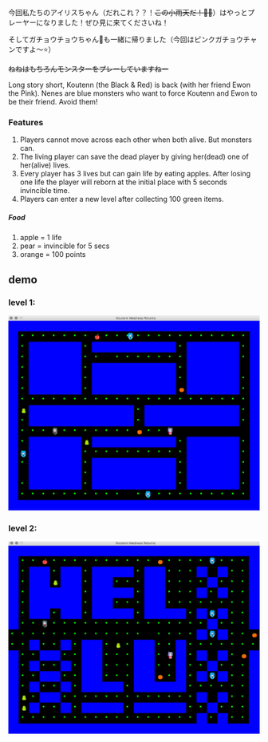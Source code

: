 今回私たちのアイリスちゃん（だれこれ？？！<del>この小雨天だ！🐧🧣</del>）はやっとプレーヤーになりました！ぜひ見に来てくださいね！

そしてガチョウチョウちゃん🦢も一緒に帰りました（今回はピンクガチョウチャンですよ〜⭐️）

<del>ねねはもちろんモンスターをプレーしていますねー</del>


Long story short, Koutenn (the Black & Red) is back (with her friend Ewon the Pink). Nenes are blue monsters who want to force Koutenn and Ewon to be their friend. Avoid them!


### Features

1. Players cannot move across each other when both alive. But monsters can.
2. The living player can save the dead player by giving her(dead) one of her(alive) lives. 
3. Every player has 3 lives but can gain life by eating apples. After losing one life the player will reborn at the initial place with 5 seconds invincible time.
4. Players can enter a new level after collecting 100 green items.

##### Food 
1. apple = 1 life
2. pear = invincible for 5 secs
3. orange = 100 points 


## demo
### level 1:
![image](https://github.com/ningkko/Koutenn-Madness-Returns/blob/master/demo/demo1.png)

### level 2:
![image](https://github.com/ningkko/Koutenn-Madness-Returns/blob/master/demo/demo2.png)


